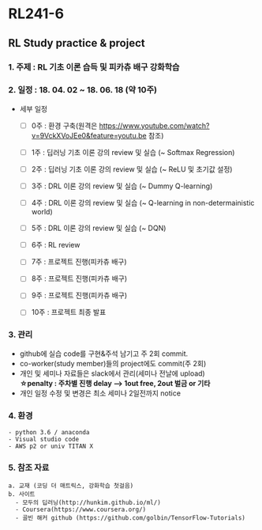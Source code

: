 # RL241-6
## RL Study practice &amp; project

### 1. 주제 : RL 기초 이론 습득 및 피카츄 배구 강화학습

### 2. 일정 : 18. 04. 02 ~ 18. 06. 18 (약 10주)
  - 세부 일정  
    - [ ] 0주 : 환경 구축(원격은 https://www.youtube.com/watch?v=9VckXVoJEe0&feature=youtu.be 참조)  
    - [ ] 1주 : 딥러닝 기초 이론 강의 review 및 실습 (~ Softmax Regression)  
    - [ ] 2주 : 딥러닝 기초 이론 강의 review 및 실습 (~ ReLU 및 초기값 설정)  
    - [ ] 3주 : DRL 이론 강의 review 및 실습 (~ Dummy Q-learning)  
    - [ ] 4주 : DRL 이론 강의 review 및 실습 (~ Q-learning in non-determainistic world)  
    - [ ] 5주 : DRL 이론 강의 review 및 실습 (~ DQN)  
    - [ ] 6주 : RL review  
    - [ ] 7주 : 프로젝트 진행(피카츄 배구)  
    - [ ] 8주 : 프로젝트 진행(피카츄 배구)  
    - [ ] 9주 : 프로젝트 진행(피카츄 배구)  
    - [ ] 10주 : 프로젝트 최종 발표  
    
    
### 3. 관리
   - github에 실습 code를 구현&주석 남기고 주 2회 commit.  
   - co-worker(study member)들의 project에도 commit(주 2회)  
   - 개인 및 세미나 자료들은 slack에서 관리(세미나 전날에 upload)  
   __☆penalty : 주차별 진행 delay –> 1out free, 2out 벌금 or 기타__ 
   - 개인 일정 수정 및 변경은 최소 세미나 2일전까지 notice  
    
### 4. 환경
    - python 3.6 / anaconda 
    - Visual studio code
    - AWS p2 or univ TITAN X
    
### 5. 참조 자료  
    a. 교재 (코딩 더 매트릭스, 강화학습 첫걸음)  
    b. 사이트  
      - 모두의 딥러닝(http://hunkim.github.io/ml/)  
      - Coursera(https://www.coursera.org/)  
      - 골빈 해커 github (https://github.com/golbin/TensorFlow-Tutorials)  
